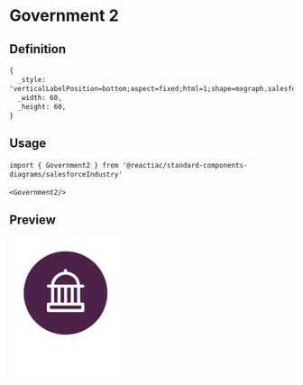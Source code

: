 # Government 2

## Definition

```
{
  _style: 'verticalLabelPosition=bottom;aspect=fixed;html=1;shape=mxgraph.salesforce.government2;',
  _width: 60,
  _height: 60,
}
```

## Usage

```
import { Government2 } from '@reactiac/standard-components-diagrams/salesforceIndustry'

<Government2/>
```

## Preview

<img src="./government-2.png" width="200"/>
